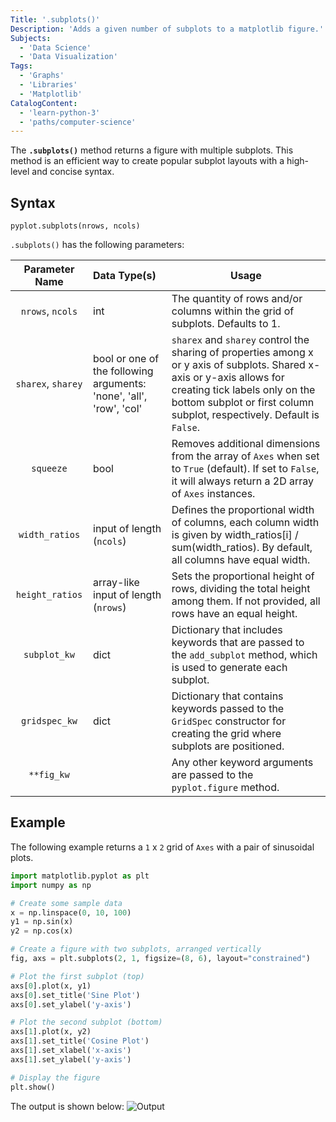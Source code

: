 ```yaml
---
Title: '.subplots()'
Description: 'Adds a given number of subplots to a matplotlib figure.'
Subjects:
  - 'Data Science'
  - 'Data Visualization'
Tags:
  - 'Graphs'
  - 'Libraries'
  - 'Matplotlib'
CatalogContent:
  - 'learn-python-3'
  - 'paths/computer-science'
---
```


The **`.subplots()`** method returns a figure with multiple subplots. This method is an efficient way to create popular subplot layouts with a high-level and concise syntax.

## Syntax

```pseudo
pyplot.subplots(nrows, ncols)
```

`.subplots()` has the following parameters:

|   Parameter Name   | Data Type(s)                                                        | Usage                                                                                                                                                                                                                                |
| :----------------: | :------------------------------------------------------------------ | ------------------------------------------------------------------------------------------------------------------------------------------------------------------------------------------------------------------------------------ |
|  `nrows`, `ncols`  | int                                                                 | The quantity of rows and/or columns within the grid of subplots. Defaults to 1.                                                                                                                                                      |
| `sharex`, `sharey` | bool or one of the following arguments: 'none', 'all', 'row', 'col' | `sharex` and `sharey` control the sharing of properties among x or y axis of subplots. Shared x-axis or y-axis allows for creating tick labels only on the bottom subplot or first column subplot, respectively. Default is `False`. |
|     `squeeze`      | bool                                                                | Removes additional dimensions from the array of `Axes` when set to `True` (default). If set to `False`, it will always return a 2D array of `Axes` instances.                                                                        |
|   `width_ratios`   | input of length (`ncols`)                                             | Defines the proportional width of columns, each column width is given by width_ratios[i] / sum(width_ratios). By default, all columns have equal width.                                                                              |
|  `height_ratios`   | array-like input of length (`nrows`)                                  | Sets the proportional height of rows, dividing the total height among them. If not provided, all rows have an equal height.                                                                                                          |
|    `subplot_kw`    | dict                                                                | Dictionary that includes keywords that are passed to the `add_subplot` method, which is used to generate each subplot.                                                                                                               |
|   `gridspec_kw`    | dict                                                                | Dictionary that contains keywords passed to the `GridSpec` constructor for creating the grid where subplots are positioned.                                                                                                          |
|     `**fig_kw`     |                                                                     | Any other keyword arguments are passed to the `pyplot.figure` method.                                                                                                                                                                |

## Example

The following example returns a `1` x `2` grid of `Axes` with a pair of sinusoidal plots.

```py
import matplotlib.pyplot as plt
import numpy as np

# Create some sample data
x = np.linspace(0, 10, 100)
y1 = np.sin(x)
y2 = np.cos(x)

# Create a figure with two subplots, arranged vertically
fig, axs = plt.subplots(2, 1, figsize=(8, 6), layout="constrained")

# Plot the first subplot (top)
axs[0].plot(x, y1)
axs[0].set_title('Sine Plot')
axs[0].set_ylabel('y-axis')

# Plot the second subplot (bottom)
axs[1].plot(x, y2)
axs[1].set_title('Cosine Plot')
axs[1].set_xlabel('x-axis')
axs[1].set_ylabel('y-axis')

# Display the figure
plt.show()
```

The output is shown below:
![Output](https://raw.githubusercontent.com/Codecademy/docs/media/matplotlib-subplots-example.png)
